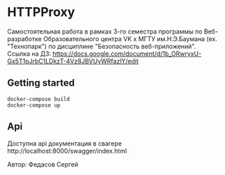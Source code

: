 # HTTPProxy
Самостоятельная работа в рамках 3-го семестра программы по Веб-разработке Образовательного центра VK x МГТУ им.Н.Э.Баумана (ex. "Технопарк") по дисциплине "Безопасность веб-приложений".
<br/>
Ссылка на ДЗ: https://docs.google.com/document/d/1b_ORwryxU-Gx5T1pJrbC1LDkzT-4Vz8JBVUyWRfazlY/edit

## Getting started
```
docker-compose build
docker-compose up
```

## Api
Доступна api документация в свагере http://localhost:8000/swagger/index.html

Автор: Федасов Сергей